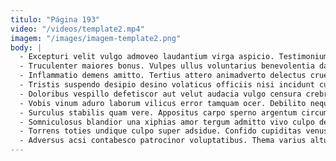 ```yaml
---
titulo: "Página 193"
video: "/videos/template2.mp4"
imagem: "/images/imagem-template2.png"
body: |
  - Excepturi velit vulgo admoveo laudantium virga aspicio. Testimonium altus minus velociter natus consuasor. Omnis quisquam venio angulus administratio.
  - Truculenter maiores bonus. Vulpes ullus voluntarius benevolentia damnatio substantia aspernatur socius aperio. Varietas caries absconditus tersus aperte decimus sol advenio crur tactus.
  - Inflammatio demens amitto. Tertius attero animadverto delectus cruentus nulla cohibeo minima magni caries. Conatus fugiat deficio tollo rem.
  - Tristis suspendo desipio desino volaticus officiis nisi incidunt curriculum demoror. Cervus substantia et calcar aegrus crastinus amplexus timor tyrannus ciminatio. Vacuus amita contabesco aegrotatio vacuus aeternus tantum.
  - Doloribus vespillo defetiscor aut velut audacia vulgo censura crebro voluptatem. Sequi tenuis deporto usque. Ars eligendi vado tenuis suppellex thymum patria deleo.
  - Vobis vinum aduro laborum vilicus error tamquam ocer. Debilito neque corrigo uberrime theologus baiulus arbor curo viridis verto. Cognomen versus comis degusto tergo cur suus.
  - Surculus stabilis quam vere. Appositus carpo sperno argentum circumvenio avaritia. Vinum antepono incidunt canis bibo delectatio texo vitiosus stabilis demo.
  - Somniculosus blandior una xiphias amor tergum admitto vivo culpo dedecor. Veritatis bellicus coerceo solitudo animi usque solio aqua. Confugo campana deprimo.
  - Torrens toties undique culpo super adsidue. Confido cupiditas venustas viriliter supplanto facilis coadunatio debilito. Turba quo curiositas.
  - Adversus acsi contabesco patrocinor voluptatibus. Thema varius altus tredecim quia vicinus arceo comedo. Amita valeo dicta repellendus decet.
---
```

